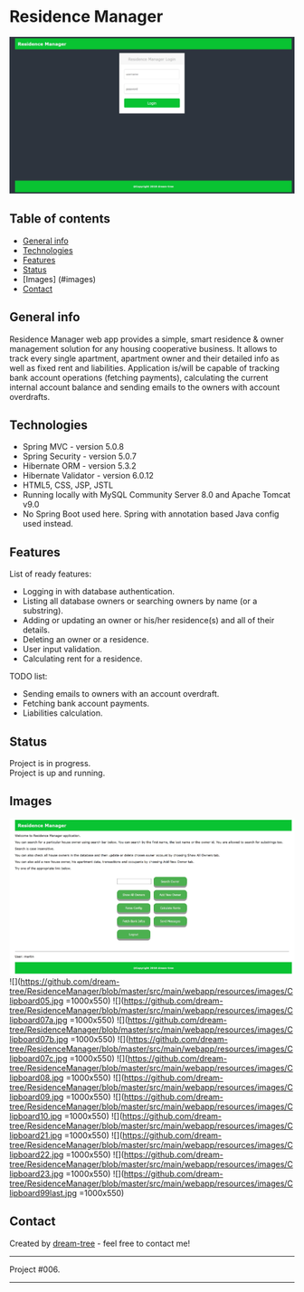# Residence Manager
![Login Page](https://github.com/dream-tree/ResidenceManager/blob/master/src/main/webapp/resources/images/login.jpg)


## Table of contents
* [General info](#general-info)
* [Technologies](#technologies)
* [Features](#features)
* [Status](#status)
* [Images] (#images)
* [Contact](#contact)

## General info
Residence Manager web app provides a simple, smart residence & owner management solution for any housing cooperative business.
It allows to track every single apartment, apartment owner and their detailed info as well as fixed rent and liabilities.
Application is/will be capable of tracking bank account operations (fetching payments),
calculating the current internal account balance and sending emails to the owners with account overdrafts.

## Technologies
* Spring MVC - version 5.0.8
* Spring Security - version 5.0.7
* Hibernate ORM - version 5.3.2
* Hibernate Validator - version 6.0.12
* HTML5, CSS, JSP, JSTL <br>
* Running locally with MySQL Community Server 8.0 and Apache Tomcat v9.0 <br>
* No Spring Boot used here. Spring with annotation based Java config used instead.

## Features
List of ready features:
* Logging in with database authentication.
* Listing all database owners or searching owners by name (or a substring).
* Adding or updating an owner or his/her residence(s) and all of their details.
* Deleting an owner or a residence.
* User input validation.
* Calculating rent for a residence.

TODO list:
* Sending emails to owners with an account overdraft.
* Fetching bank account payments.
* Liabilities calculation.

## Status
Project is in progress.<br>
Project is up and running.

## Images
![1](https://github.com/dream-tree/ResidenceManager/blob/master/src/main/webapp/resources/images/Clipboard04.jpg)
![](https://github.com/dream-tree/ResidenceManager/blob/master/src/main/webapp/resources/images/Clipboard05.jpg =1000x550)
![](https://github.com/dream-tree/ResidenceManager/blob/master/src/main/webapp/resources/images/Clipboard07a.jpg =1000x550)
![](https://github.com/dream-tree/ResidenceManager/blob/master/src/main/webapp/resources/images/Clipboard07b.jpg =1000x550)
![](https://github.com/dream-tree/ResidenceManager/blob/master/src/main/webapp/resources/images/Clipboard07c.jpg =1000x550)
![](https://github.com/dream-tree/ResidenceManager/blob/master/src/main/webapp/resources/images/Clipboard08.jpg =1000x550)
![](https://github.com/dream-tree/ResidenceManager/blob/master/src/main/webapp/resources/images/Clipboard09.jpg =1000x550)
![](https://github.com/dream-tree/ResidenceManager/blob/master/src/main/webapp/resources/images/Clipboard10.jpg =1000x550)
![](https://github.com/dream-tree/ResidenceManager/blob/master/src/main/webapp/resources/images/Clipboard21.jpg =1000x550)
![](https://github.com/dream-tree/ResidenceManager/blob/master/src/main/webapp/resources/images/Clipboard22.jpg =1000x550)
![](https://github.com/dream-tree/ResidenceManager/blob/master/src/main/webapp/resources/images/Clipboard23.jpg =1000x550)
![](https://github.com/dream-tree/ResidenceManager/blob/master/src/main/webapp/resources/images/Clipboard99last.jpg =1000x550)

## Contact
Created by [dream-tree](https://www.linkedin.com/in/marcin-klimek) - feel free to contact me!


---

Project #006.

---